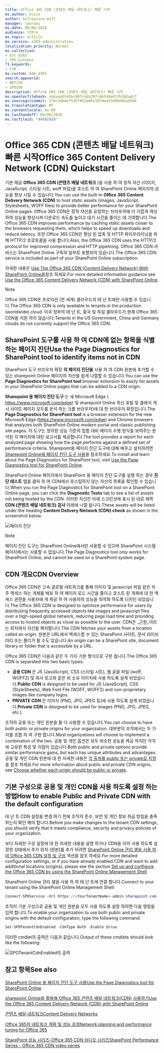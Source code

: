 ```yaml
---
title: Office 365 CDN (콘텐츠 배달 네트워크) 빠른 시작
ms.author: kvice
author: kelleyvice-msft
manager: laurawi
ms.date: 06/04/2020
audience: ITPro
ms.topic: article
ms.service: o365-administration
localization_priority: Normal
ms.collection:
- Ent_O365
- SPO_Content
f1.keywords:
- CSH
ms.custom: Adm_O365
search.appverid:
- MET150
- SPO160
description: Office 365 CDN (콘텐츠 배달 네트워크) 빠른 시작
ms.openlocfilehash: 4abaaa5545bc807c4da297c66fd9ad1fb188adc7
ms.sourcegitcommit: 576c3dbdef535f952a861197dea5348908da9504
ms.translationtype: MT
ms.contentlocale: ko-KR
ms.lasthandoff: 06/09/2020
ms.locfileid: "44561928"
---
```

# <a name="office-365-content-delivery-network-cdn-quickstart"></a><span data-ttu-id="c1688-103">Office 365 CDN (콘텐츠 배달 네트워크) 빠른 시작</span><span class="sxs-lookup"><span data-stu-id="c1688-103">Office 365 Content Delivery Network (CDN) Quickstart</span></span>

<span data-ttu-id="c1688-104">기본 제공 **Office 365 CDN (콘텐츠 배달 네트워크** )을 사용 하 여 정적 자산 (이미지, JavaScript, 스타일 시트, woff 파일)을 호스트 하 여 SharePoint Online 페이지의 성능을 향상 시킬 수 있습니다.</span><span class="sxs-lookup"><span data-stu-id="c1688-104">You can use the built-in **Office 365 Content Delivery Network (CDN)** to host static assets (images, JavaScript, Stylesheets, WOFF files) to provide better performance for your SharePoint Online pages.</span></span> <span data-ttu-id="c1688-105">Office 365 CDN은 정적 자산을 요청하는 브라우저에 더 가깝게 캐싱하여 성능을 향상시켜 다운로드 속도를 높이고 대기 시간을 줄이는 데 기여합니다.</span><span class="sxs-lookup"><span data-stu-id="c1688-105">The Office 365 CDN improves performance by caching static assets closer to the browsers requesting them, which helps to speed up downloads and reduce latency.</span></span> <span data-ttu-id="c1688-106">또한 Office 365 CDN은 향상 된 압축 및 HTTP 파이프라이닝을 위해 HTTP/2 프로토콜을 사용 합니다.</span><span class="sxs-lookup"><span data-stu-id="c1688-106">Also, the Office 365 CDN uses the HTTP/2 protocol for improved compression and HTTP pipelining.</span></span> <span data-ttu-id="c1688-107">Office 365 CDN 서비스는 SharePoint Online 구독의 일부로 포함되어 있습니다.</span><span class="sxs-lookup"><span data-stu-id="c1688-107">The Office 365 CDN service is included as part of your SharePoint Online subscription.</span></span>

<span data-ttu-id="c1688-108">자세한 내용은 [Use The Office 365 CDN (Content Delivery Network) With SharePoint Online을](use-office-365-cdn-with-spo.md)참조 하세요.</span><span class="sxs-lookup"><span data-stu-id="c1688-108">For more detailed information guidance see [Use the Office 365 Content Delivery Network (CDN) with SharePoint Online](use-office-365-cdn-with-spo.md).</span></span>

>[!NOTE]
><span data-ttu-id="c1688-109">Office 365 CDN은 프로덕션 (전 세계) 클라우드의 테 넌 트에만 사용할 수 있습니다.</span><span class="sxs-lookup"><span data-stu-id="c1688-109">The Office 365 CDN is only available to tenants in the production (worldwide) cloud.</span></span> <span data-ttu-id="c1688-110">미국 정부의 테 넌 트, 중국 및 독일 클라우드가 현재 Office 365 CDN을 지원 하지 않습니다.</span><span class="sxs-lookup"><span data-stu-id="c1688-110">Tenants in the US Government, China and Germany clouds do not currently support the Office 365 CDN.</span></span>

## <a name="use-the-page-diagnostics-for-sharepoint-tool-to-identify-items-not-in-cdn"></a><span data-ttu-id="c1688-111">SharePoint 도구를 사용 하 여 CDN에 없는 항목을 식별 하는 페이지 진단</span><span class="sxs-lookup"><span data-stu-id="c1688-111">Use the Page Diagnostics for SharePoint tool to identify items not in CDN</span></span>

<span data-ttu-id="c1688-112">SharePoint 도구 브라우저 확장 **의 페이지 진단을** 사용 하 여 CDN 원본에 추가할 수 있는 sharepoint Online 페이지의 자산을 쉽게 나열할 수 있습니다.</span><span class="sxs-lookup"><span data-stu-id="c1688-112">You can use the **Page Diagnostics for SharePoint tool** browser extension to easily list assets in your SharePoint Online pages that can be added to a CDN origin.</span></span>

<span data-ttu-id="c1688-113">**Sharepoint 용 페이지 진단 도구** 는 새 Microsoft Edge ( https://www.microsoft.com/edge) 및 sharepoint Online 최신 포털 및 클래식 게시 사이트 페이지 모두를 분석 하는 크롬 브라우저)에 대 한 브라우저 확장입니다.</span><span class="sxs-lookup"><span data-stu-id="c1688-113">The **Page Diagnostics for SharePoint tool** is a browser extension for the new Microsoft Edge (https://www.microsoft.com/edge) and Chrome browsers that analyzes both SharePoint Online modern portal and classic publishing site pages.</span></span> <span data-ttu-id="c1688-114">이 도구는 정의된 성능 기준의 집합 대비 페이지 수행 방식을 보여주는 분석된 각 페이지에 대한 보고서를 제공합니다.</span><span class="sxs-lookup"><span data-stu-id="c1688-114">The tool provides a report for each analyzed page showing how the page performs against a defined set of performance criteria.</span></span> <span data-ttu-id="c1688-115">Sharepoint용 페이지 진단 도구에 대해 배우고 설치하려면[Sharepoint Online에 페이지 진단 도구 사용](https://aka.ms/perftool)을 참조하세요.</span><span class="sxs-lookup"><span data-stu-id="c1688-115">To install and learn about the Page Diagnostics for SharePoint tool, visit [Use the Page Diagnostics tool for SharePoint Online](https://aka.ms/perftool).</span></span>

<span data-ttu-id="c1688-116">SharePoint Online 페이지에서 SharePoint 용 페이지 진단 도구를 실행 하는 경우 **진단 테스트** 탭을 클릭 하 여 CDN에서 호스팅하지 않는 자산의 목록을 확인할 수 있습니다.</span><span class="sxs-lookup"><span data-stu-id="c1688-116">When you run the Page Diagnostics for SharePoint tool on a SharePoint Online page, you can click the **Diagnostic Tests** tab to see a list of assets not being hosted by the CDN.</span></span> <span data-ttu-id="c1688-117">이러한 자산은 아래 스크린샷에 표시 된 대로 제목 **CDN (콘텐츠 배달 네트워크) 검사** 아래에 나열 됩니다.</span><span class="sxs-lookup"><span data-stu-id="c1688-117">These assets will be listed under the heading **Content Delivery Network (CDN) check** as shown in the screenshot below.</span></span>

![페이지 진단](media/page-diagnostics-for-spo/pagediag-results-general.PNG)

>[!NOTE]
><span data-ttu-id="c1688-119">페이지 진단 도구는 SharePoint Online에서만 사용할 수 있으며 SharePoint 시스템 페이지에서는 사용할 수 없습니다.</span><span class="sxs-lookup"><span data-stu-id="c1688-119">The Page Diagnostics tool only works for SharePoint Online, and cannot be used on a SharePoint system page.</span></span>

## <a name="cdn-overview"></a><span data-ttu-id="c1688-120">CDN 개요</span><span class="sxs-lookup"><span data-stu-id="c1688-120">CDN Overview</span></span>

<span data-ttu-id="c1688-121">Office 365 CDN은 고속 글로벌 네트워크를 통해 이미지 및 javascript 파일 같은 자주 액세스 하는 개체를 배포 하 여 페이지 로드 시간을 줄이고 호스트 된 개체에 대 한 액세스 권한을 사용자에 게 제공 하 여 사용자의 성능을 최적화 하도록 디자인 되었습니다.</span><span class="sxs-lookup"><span data-stu-id="c1688-121">The Office 365 CDN is designed to optimize performance for users by distributing frequently accessed objects like images and javascript files over a high-speed global network, reducing page load time and providing access to hosted objects as close as possible to the user.</span></span> <span data-ttu-id="c1688-122">CDN은 _근원_이라는 위치에서 자산을 페치합니다.</span><span class="sxs-lookup"><span data-stu-id="c1688-122">The CDN fetches your assets from a location called an _origin_.</span></span> <span data-ttu-id="c1688-123">원본은 URL에서 액세스할 수 있는 SharePoint 사이트, 문서 라이브러리 또는 폴더가 될 수도 있습니다.</span><span class="sxs-lookup"><span data-stu-id="c1688-123">An origin can be a SharePoint site, document library or folder that is accessible by a URL.</span></span>

<span data-ttu-id="c1688-124">Office 365 CDN은 다음과 같은 두 가지 기본 형식으로 구분 됩니다.</span><span class="sxs-lookup"><span data-stu-id="c1688-124">The Office 365 CDN is separated into two basic types:</span></span>

- <span data-ttu-id="c1688-125">**공용 CDN** 은 JS (JavaScript), CSS (스타일 시트), 웹 글꼴 파일 (woff, WOFF2) 및 회사 로고와 같은 비 소유 이미지에 사용 하도록 설계 되었습니다.</span><span class="sxs-lookup"><span data-stu-id="c1688-125">**Public CDN** is designed to be used for JS (JavaScript), CSS (StyleSheets), Web Font File (WOFF, WOFF2) and non-proprietary images like company logos.</span></span>
- <span data-ttu-id="c1688-126">**PRIVATE CDN** 은 이미지 (PNG, JPG, JPEG 등)에 사용 하도록 설계 되었습니다.</span><span class="sxs-lookup"><span data-stu-id="c1688-126">**Private CDN** is designed to be used for images (PNG, JPG, JPEG, etc.).</span></span>

<span data-ttu-id="c1688-127">조직의 공용 또는 개인 원본을 둘 다 사용할 수 있습니다.</span><span class="sxs-lookup"><span data-stu-id="c1688-127">You can choose to have both public or private origins for your organization.</span></span> <span data-ttu-id="c1688-128">대부분의 조직에서는 두 가지를 조합 하 여 구현 합니다.</span><span class="sxs-lookup"><span data-stu-id="c1688-128">Most organizations will choose to implement a combination of the two.</span></span> <span data-ttu-id="c1688-129">공용 및 개인 옵션은 모두 비슷한 성능을 제공 하지만 각각에 고유한 특성 및 이점이 있습니다.</span><span class="sxs-lookup"><span data-stu-id="c1688-129">Both public and private options provide similar performance gains, but each has unique attributes and advantages.</span></span> <span data-ttu-id="c1688-130">공용 및 개인 CDN 원본에 대 한 자세한 내용은 [각 출처를 public 또는 private로 지정](use-office-365-cdn-with-spo.md#CDNOriginChoosePublicPrivate)을 참조 하세요.</span><span class="sxs-lookup"><span data-stu-id="c1688-130">For more information about public and private CDN origins, see [Choose whether each origin should be public or private](use-office-365-cdn-with-spo.md#CDNOriginChoosePublicPrivate).</span></span>

## <a name="how-to-enable-public-and-private-cdn-with-the-default-configuration"></a><span data-ttu-id="c1688-131">기본 구성으로 공용 및 개인 CDN을 사용 하도록 설정 하는 방법</span><span class="sxs-lookup"><span data-stu-id="c1688-131">How to enable Public and Private CDN with the default configuration</span></span>
<span data-ttu-id="c1688-132">테 넌 트 CDN 설정을 변경 하기 전에 조직의 준수, 보안 및 개인 정보 취급 방침을 충족 하는지 확인 해야 합니다.</span><span class="sxs-lookup"><span data-stu-id="c1688-132">Before you make changes to the tenant CDN settings, you should verify that it meets compliance, security and privacy policies of your organization.</span></span>

<span data-ttu-id="c1688-133">보다 자세한 구성 설정에 대 한 자세한 내용을 설명 하거나 CDN을 이미 사용 하도록 설정한 상태에서 추가 위치 (원본)를 추가 하려면 [SharePoint Online 관리 셸을 사용 하 여 Office 365 CDN 설정 및 구성](use-office-365-cdn-with-spo.md#set-up-and-configure-the-office-365-cdn-by-using-the-sharepoint-online-management-shell) 섹션을 참조 하세요.</span><span class="sxs-lookup"><span data-stu-id="c1688-133">For more detailed configuration settings, or if you have already enabled CDN and want to add additional locations (origins), please see the section [Set up and configure the Office 365 CDN by using the SharePoint Online Management Shell](use-office-365-cdn-with-spo.md#set-up-and-configure-the-office-365-cdn-by-using-the-sharepoint-online-management-shell)</span></span>

<span data-ttu-id="c1688-134">SharePoint Online 관리 셸을 사용 하 여 테 넌 트에 연결 합니다.</span><span class="sxs-lookup"><span data-stu-id="c1688-134">Connect to your tenant using the SharePoint Online Management Shell:</span></span>

```PowerShell
Connect-SPOService -Url https://<YourTenantName>-admin.sharepoint.com
```

<span data-ttu-id="c1688-135">조직이 기본 구성으로 공용 및 개인 원본을 모두 사용 하도록 설정 하려면 다음 명령을 입력 합니다.</span><span class="sxs-lookup"><span data-stu-id="c1688-135">To enable your organization to use both public and private origins with the default configuration, type the following command:</span></span>

```PowerShell
Set-SPOTenantCdnEnabled -CdnType Both -Enable $true
```

<span data-ttu-id="c1688-136">이러한 cmdlet의 출력은 다음과 같습니다.</span><span class="sxs-lookup"><span data-stu-id="c1688-136">Output of these cmdlets should look like the following:</span></span>

![SPOTenantCdnEnabled의 출력](media/O365-CDN/o365-cdn-enable-output.png)

## <a name="see-also"></a><span data-ttu-id="c1688-138">참고 항목</span><span class="sxs-lookup"><span data-stu-id="c1688-138">See also</span></span>

[<span data-ttu-id="c1688-139">SharePoint Online 용 페이지 진단 도구 사용</span><span class="sxs-lookup"><span data-stu-id="c1688-139">Use the Page Diagnostics tool for SharePoint Online</span></span>](https://aka.ms/perftool)

[<span data-ttu-id="c1688-140">sharepoint Online을 활용해 Office 365 콘텐츠 배달 네트워크(CDN) 사용하기</span><span class="sxs-lookup"><span data-stu-id="c1688-140">Use the Office 365 Content Delivery Network (CDN) with SharePoint Online</span></span>](use-office-365-cdn-with-spo.md)

[<span data-ttu-id="c1688-141">콘텐츠 배달 네트워크</span><span class="sxs-lookup"><span data-stu-id="c1688-141">Content Delivery Networks</span></span>](https://aka.ms/o365cdns)

[<span data-ttu-id="c1688-142">Office 365의 네트워크 계획 및 성능 조정</span><span class="sxs-lookup"><span data-stu-id="c1688-142">Network planning and performance tuning for Office 365</span></span>](https://aka.ms/tune)

[<span data-ttu-id="c1688-143">SharePoint 성능 시리즈-Office 365 CDN 비디오 시리즈</span><span class="sxs-lookup"><span data-stu-id="c1688-143">SharePoint Performance Series - Office 365 CDN video series</span></span>](https://www.youtube.com/playlist?list=PLR9nK3mnD-OWMfr1BA9mr5oCw2aJXw4WA)
